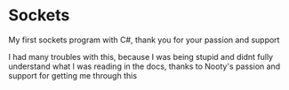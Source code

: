 # Sockets
My first sockets program with C#, thank you for your passion and support


I had many troubles with this, because I was being stupid and didnt fully understand what I was reading in the docs, thanks to Nooty's passion and support for getting me through this
